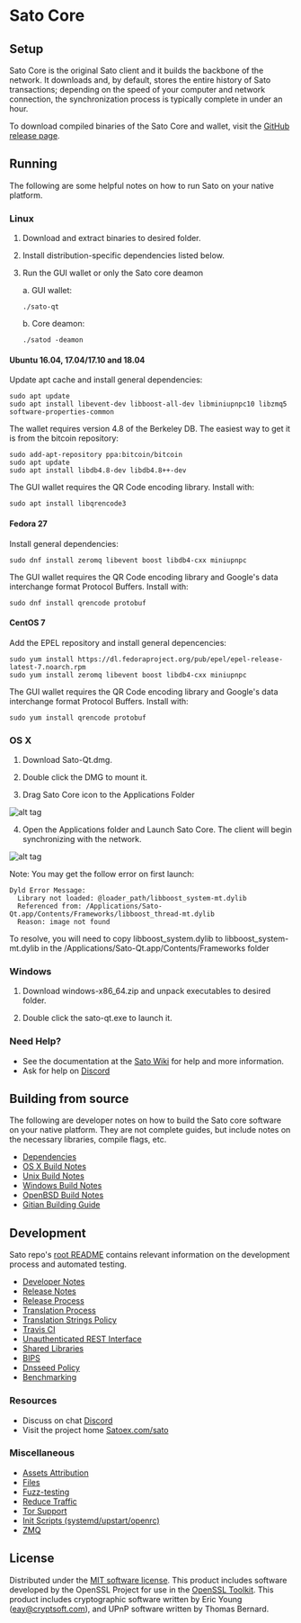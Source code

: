 Sato Core
==============

Setup
---------------------
Sato Core is the original Sato client and it builds the backbone of the network. It downloads and, by default, stores the entire history of Sato transactions; depending on the speed of your computer and network connection, the synchronization process is typically complete in under an hour.

To download compiled binaries of the Sato Core and wallet, visit the [GitHub release page](https://github.com/Satoex/Sato/releases).

Running
---------------------
The following are some helpful notes on how to run Sato on your native platform.

### Linux

1) Download and extract binaries to desired folder.

2) Install distribution-specific dependencies listed below.

3) Run the GUI wallet or only the Sato core deamon

   a. GUI wallet:
   
   `./sato-qt`

   b. Core deamon:
   
   `./satod -deamon`

#### Ubuntu 16.04, 17.04/17.10 and 18.04

Update apt cache and install general dependencies:

```
sudo apt update
sudo apt install libevent-dev libboost-all-dev libminiupnpc10 libzmq5 software-properties-common
```

The wallet requires version 4.8 of the Berkeley DB. The easiest way to get it is from the bitcoin repository: 

```
sudo add-apt-repository ppa:bitcoin/bitcoin
sudo apt update
sudo apt install libdb4.8-dev libdb4.8++-dev
```

The GUI wallet requires the QR Code encoding library. Install with:

`sudo apt install libqrencode3`

#### Fedora 27

Install general dependencies:

`sudo dnf install zeromq libevent boost libdb4-cxx miniupnpc`

The GUI wallet requires the QR Code encoding library and Google's data interchange format Protocol Buffers. Install with:

`sudo dnf install qrencode protobuf`

#### CentOS 7

Add the EPEL repository and install general depencencies:

```
sudo yum install https://dl.fedoraproject.org/pub/epel/epel-release-latest-7.noarch.rpm
sudo yum install zeromq libevent boost libdb4-cxx miniupnpc
```

The GUI wallet requires the QR Code encoding library and Google's data interchange format Protocol Buffers. Install with:

`sudo yum install qrencode protobuf`

### OS X

1) Download Sato-Qt.dmg.

2) Double click the DMG to mount it. 

3) Drag Sato Core icon to the Applications Folder

![alt tag](https://i.imgur.com/GLhBFUV.png)

4) Open the Applications folder and Launch Sato Core. The client will begin synchronizing with the network.

![alt tag](https://i.imgur.com/v3962qo.png)

Note: You may get the follow error on first launch:
```
Dyld Error Message:
  Library not loaded: @loader_path/libboost_system-mt.dylib
  Referenced from: /Applications/Sato-Qt.app/Contents/Frameworks/libboost_thread-mt.dylib
  Reason: image not found
```
To resolve, you will need to copy libboost_system.dylib to libboost_system-mt.dylib in the /Applications/Sato-Qt.app/Contents/Frameworks folder

### Windows

1) Download windows-x86_64.zip and unpack executables to desired folder.

2) Double click the sato-qt.exe to launch it.

### Need Help?

- See the documentation at the [Sato Wiki](https://github.com/Satoex/Sato/tree/master/doc)
for help and more information.
- Ask for help on [Discord](https://discord.gg/fdpRAdKYeP)

Building from source
---------------------
The following are developer notes on how to build the Sato core software on your native platform. They are not complete guides, but include notes on the necessary libraries, compile flags, etc.

- [Dependencies](https://github.com/Satoex/sato/tree/master/doc/dependencies.md)
- [OS X Build Notes](https://github.com/Satoex/sato/tree/master/doc/build-osx.md)
- [Unix Build Notes](https://github.com/Satoex/sato/tree/master/doc/build-unix.md)
- [Windows Build Notes](https://github.com/Satoex/sato/tree/master/doc/build-windows.md)
- [OpenBSD Build Notes](https://github.com/Satoex/sato/tree/master/doc/build-openbsd.md)
- [Gitian Building Guide](https://github.com/Satoex/sato/tree/master/doc/gitian-building.md)

Development
---------------------
Sato repo's [root README](https://github.com/Satoex/sato/blob/master/README.md) contains relevant information on the development process and automated testing.

- [Developer Notes](https://github.com/Satoex/sato/blob/master/doc/developer-notes.md)
- [Release Notes](https://github.com/Satoex/sato/blob/master/doc/release-notes.md)
- [Release Process](https://github.com/Satoex/sato/blob/master/doc/release-process.md)
- [Translation Process](https://github.com/Satoex/sato/blob/master/doc/translation_process.md)
- [Translation Strings Policy](https://github.com/Satoex/sato/blob/master/doc/translation_strings_policy.md)
- [Travis CI](https://github.com/Satoex/sato/blob/master/doc/travis-ci.md)
- [Unauthenticated REST Interface](https://github.com/Satoex/sato/blob/master/doc/REST-interface.md)
- [Shared Libraries](https://github.com/Satoex/sato/blob/master/doc/shared-libraries.md)
- [BIPS](https://github.com/Satoex/sato/master/doc/bips.md)
- [Dnsseed Policy](https://github.com/Satoex/sato/blob/master/doc/dnsseed-policy.md)
- [Benchmarking](https://github.com/Satoex/sato/blob/master/doc/benchmarking.md)

### Resources
- Discuss on chat [Discord](https://discord.gg/fdpRAdKYeP)
- Visit the project home [Satoex.com/sato](https://satoex.com/sato)

### Miscellaneous
- [Assets Attribution](https://github.com/Satoex/sato/blob/master/doc/assets-attribution.md)
- [Files](https://github.com/Satoex/sato/blob/master/doc/files.md)
- [Fuzz-testing](https://github.com/Satoex/sato/blob/master/doc/fuzzing.md)
- [Reduce Traffic](https://github.com/Satoex/sato/blob/master/doc/reduce-traffic.md)
- [Tor Support](https://github.com/Satoex/sato/blob/master/doc/tor.md)
- [Init Scripts (systemd/upstart/openrc)](https://github.com/Satoex/sato/blob/master/doc/init.md)
- [ZMQ](https://github.com/Sato/blob/master/doc/zmq.md)

License
---------------------
Distributed under the [MIT software license](https://github.com/Satoex/sato/blob/master/COPYING).
This product includes software developed by the OpenSSL Project for use in the [OpenSSL Toolkit](https://www.openssl.org/). This product includes
cryptographic software written by Eric Young ([eay@cryptsoft.com](mailto:eay@cryptsoft.com)), and UPnP software written by Thomas Bernard.
